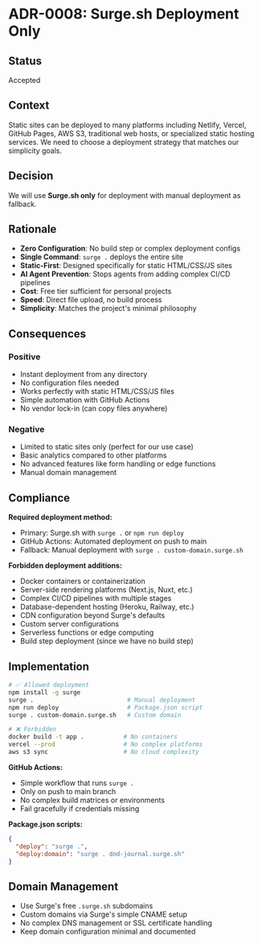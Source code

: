 # ADR-0008: Surge.sh Deployment Only

## Status
Accepted

## Context
Static sites can be deployed to many platforms including Netlify, Vercel, GitHub Pages, AWS S3, traditional web hosts, or specialized static hosting services. We need to choose a deployment strategy that matches our simplicity goals.

## Decision
We will use **Surge.sh only** for deployment with manual deployment as fallback.

## Rationale
- **Zero Configuration**: No build step or complex deployment configs
- **Single Command**: `surge .` deploys the entire site
- **Static-First**: Designed specifically for static HTML/CSS/JS sites
- **AI Agent Prevention**: Stops agents from adding complex CI/CD pipelines
- **Cost**: Free tier sufficient for personal projects
- **Speed**: Direct file upload, no build process
- **Simplicity**: Matches the project's minimal philosophy

## Consequences
### Positive
- Instant deployment from any directory
- No configuration files needed
- Works perfectly with static HTML/CSS/JS files
- Simple automation with GitHub Actions
- No vendor lock-in (can copy files anywhere)

### Negative
- Limited to static sites only (perfect for our use case)
- Basic analytics compared to other platforms
- No advanced features like form handling or edge functions
- Manual domain management

## Compliance
**Required deployment method:**
- Primary: Surge.sh with `surge .` or `npm run deploy`
- GitHub Actions: Automated deployment on push to main
- Fallback: Manual deployment with `surge . custom-domain.surge.sh`

**Forbidden deployment additions:**
- Docker containers or containerization
- Server-side rendering platforms (Next.js, Nuxt, etc.)
- Complex CI/CD pipelines with multiple stages
- Database-dependent hosting (Heroku, Railway, etc.)
- CDN configuration beyond Surge's defaults
- Custom server configurations
- Serverless functions or edge computing
- Build step deployment (since we have no build step)

## Implementation
```bash
# ✅ Allowed deployment
npm install -g surge
surge .                          # Manual deployment
npm run deploy                   # Package.json script
surge . custom-domain.surge.sh   # Custom domain

# ❌ Forbidden
docker build -t app .           # No containers
vercel --prod                   # No complex platforms
aws s3 sync                     # No cloud complexity
```

**GitHub Actions:**
- Simple workflow that runs `surge .`
- Only on push to main branch
- No complex build matrices or environments
- Fail gracefully if credentials missing

**Package.json scripts:**
```json
{
  "deploy": "surge .",
  "deploy:domain": "surge . dnd-journal.surge.sh"
}
```

## Domain Management
- Use Surge's free `.surge.sh` subdomains
- Custom domains via Surge's simple CNAME setup
- No complex DNS management or SSL certificate handling
- Keep domain configuration minimal and documented
